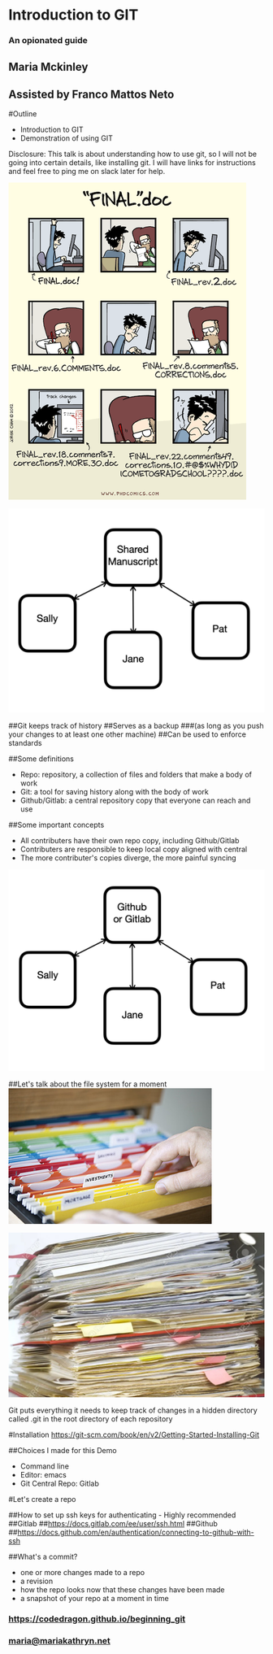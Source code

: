 # Introduction to GIT
### An opionated guide

## Maria Mckinley
## Assisted by Franco Mattos Neto




#Outline
* Introduction to GIT
* Demonstration of using GIT

Disclosure: This talk is about understanding how to use git, so I will not be going into
certain details, like installing git. I will have links for instructions and feel free
to ping me on slack later for help.




![alt text](assets/final_doc.gif "'Piled Higher and Deeper' by Jorge Cham www.phdcomics.com")




![alt text](assets/share_manuscript.png "One document, many authors")




##Git keeps track of history
##Serves as a backup
###(as long as you push your changes to at least one other machine)
##Can be used to enforce standards




##Some definitions
* Repo: repository, a collection of files and folders that make a body of work
* Git:  a tool for saving history along with the body of work
* Github/Gitlab:  a central repository copy that everyone can reach and use




##Some important concepts
* All contributers have their own repo copy, including Github/Gitlab
* Contributers are responsible to keep local copy aligned with central
* The more contributer's copies diverge, the more painful syncing




![alt text](assets/github_gitlab.png "Git repo, many authors")




##Let's talk about the file system for a moment
![alt text](assets/color_coded_files.jpg "organized folders ©Elena Elisseeva | Dreamstime.com")




![alt text](assets/messy-file-folder.jpeg "Messy File Folders")






Git puts everything it needs to keep track of changes in a hidden directory called
.git in the root directory of each repository




#Installation
https://git-scm.com/book/en/v2/Getting-Started-Installing-Git




##Choices I made for this Demo
* Command line
* Editor: emacs
* Git Central Repo: Gitlab




#Let's create a repo




##How to set up ssh keys for authenticating - Highly recommended
##Gitlab
##https://docs.gitlab.com/ee/user/ssh.html
##Github
##https://docs.github.com/en/authentication/connecting-to-github-with-ssh




##What's a commit?
* one or more changes made to a repo
* a revision
* how the repo looks now that these changes have been made
* a snapshot of your repo at a moment in time




### https://codedragon.github.io/beginning_git
### maria@mariakathryn.net
